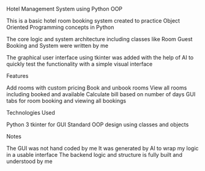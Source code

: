 Hotel Management System using Python OOP

This is a basic hotel room booking system created to practice Object Oriented Programming concepts in Python

The core logic and system architecture including classes like Room Guest Booking and System were written by me

The graphical user interface using tkinter was added with the help of AI to quickly test the functionality with a simple visual interface

Features

Add rooms with custom pricing
Book and unbook rooms
View all rooms including booked and available
Calculate bill based on number of days
GUI tabs for room booking and viewing all bookings

Technologies Used

Python 3
tkinter for GUI
Standard OOP design using classes and objects

Notes

The GUI was not hand coded by me It was generated by AI to wrap my logic in a usable interface
The backend logic and structure is fully built and understood by me

